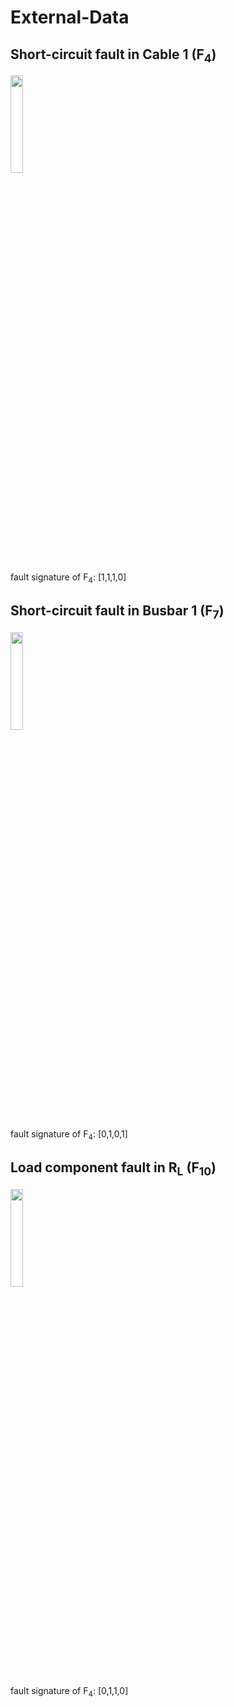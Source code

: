 # External-Data

## Short-circuit fault in Cable 1 (F<sub>4</sub>)

<img src="fault_cable_1_F4.PNG" width=20%>

fault signature of F<sub>4</sub>: [1,1,1,0] 

## Short-circuit fault in Busbar 1 (F<sub>7</sub>)

<img src="fault_busbar_1_F7.PNG" width=20%>

fault signature of F<sub>4</sub>: [0,1,0,1] 

## Load component fault in R<sub>L</sub> (F<sub>10</sub>)

<img src="fault_R_L_F10.PNG" width=20%>

fault signature of F<sub>4</sub>: [0,1,1,0] 

